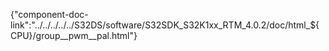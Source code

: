 {"component-doc-link":"../../../../../S32DS/software/S32SDK_S32K1xx_RTM_4.0.2/doc/html_${CPU}/group__pwm__pal.html"}
